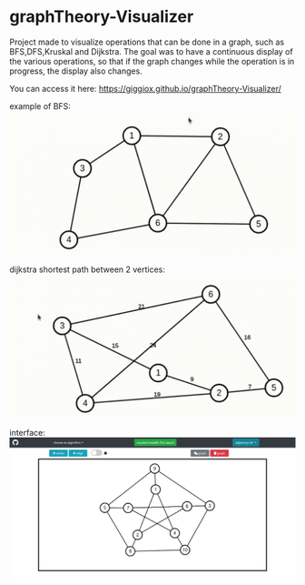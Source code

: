 # graphTheory-Visualizer

Project made to visualize operations that can be done in a graph, such as BFS,DFS,Kruskal and Dijkstra.
The goal was to have a continuous display of the various operations, so that if the graph changes while the operation is in progress, the display also changes.

You can access it here: https://giggiox.github.io/graphTheory-Visualizer/

example of BFS:
![](bfs.gif)

dijkstra shortest path between 2 vertices:
![](dijkstra.gif)

interface:
![](interface.png)
